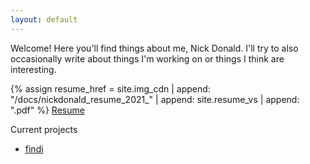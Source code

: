 ```yaml
---
layout: default
---
```



Welcome! Here you'll find things about me, Nick Donald. I'll try to also occasionally write about things I'm working on or things I think are interesting.

{% assign resume_href = site.img_cdn | append: "/docs/nickdonald_resume_2021_" | append: site.resume_vs | append: ".pdf" %}
<a href="{{ resume_href }}" onclick="captureOutboundLink('{{ resume_href }}', 'download_resume'); return false;">Resume</a>

Current projects
- [findi](https://github.com/nickd0/findi)

<img id="carousel-img" src="" />
<em id="carousel-cap"></em>

<script>{% include_relative assets/js/carousel.js %}</script>
